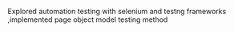 Explored automation testing with selenium and testng frameworks ,implemented page object model testing method 

